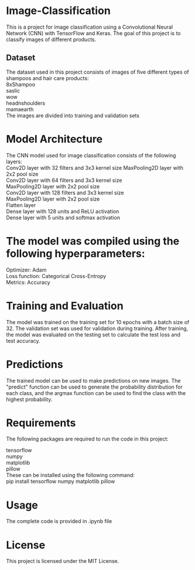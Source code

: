 # Image-Classification
This is a project for image classification using a Convolutional Neural Network (CNN) with TensorFlow and Keras. The goal of this project is to classify images of different  products.

## Dataset
The dataset used in this project consists of images of five different types of shampoos and hair care products:
<br>8xShampoo
<br>saslic
<br>wow
<br>headnshoulders
<br>mamaearth
<br>The images are divided into training and validation sets

# Model Architecture
The CNN model used for image classification consists of the following layers:
<br>Conv2D layer with 32 filters and 3x3 kernel size
MaxPooling2D layer with 2x2 pool size<br>
Conv2D layer with 64 filters and 3x3 kernel size<br>
MaxPooling2D layer with 2x2 pool size<br>
Conv2D layer with 128 filters and 3x3 kernel size<br>
MaxPooling2D layer with 2x2 pool size<br>
Flatten layer<br>
Dense layer with 128 units and ReLU activation<br>
Dense layer with 5 units and softmax activation<br>

# The model was compiled using the following hyperparameters:
Optimizer: Adam<br>
Loss function: Categorical Cross-Entropy<br>
Metrics: Accuracy<br>


# Training and Evaluation
The model was trained on the training set for 10 epochs with a batch size of 32. The validation set was used for validation during training. After training, the model was evaluated on the testing set to calculate the test loss and test accuracy.<br>

# Predictions
The trained model can be used to make predictions on new images. The "predict" function can be used to generate the probability distribution for each class, and the argmax function can be used to find the class with the highest probability.<br>


# Requirements
The following packages are required to run the code in this project:<br>

tensorflow<br>
numpy<br>
matplotlib<br>
pillow<br>
These can be installed using the following command:<br>
pip install tensorflow numpy matplotlib pillow<br>

# Usage
The complete code is provided in .ipynb file<br>

# License
This project is licensed under the MIT License.
